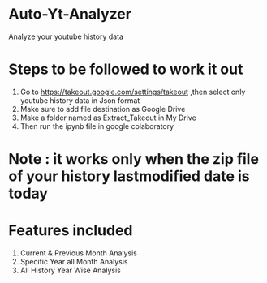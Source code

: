 # Auto-Yt-Analyzer
Analyze your youtube history data 

# Steps to be followed to work it out
1. Go to https://takeout.google.com/settings/takeout ,then select only youtube history data in Json format
2. Make sure to add file destination as Google Drive
3. Make a folder named as Extract_Takeout in My Drive
4. Then run the ipynb file in google colaboratory
 # Note : it works only when the zip file of your history lastmodified date is today

# Features included
1. Current & Previous Month Analysis
2. Specific Year all Month Analysis
3. All History Year Wise Analysis
